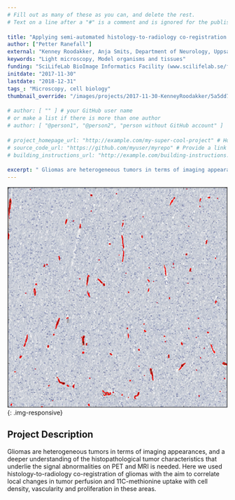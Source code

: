 ```yaml
---
# Fill out as many of these as you can, and delete the rest.
# Text on a line after a "#" is a comment and is ignored for the published page.

title: "Applying semi-automated histology-to-radiology co-registration in en bloc resected gliomas"
author: ["Petter Ranefall"]
external: "Kenney Roodakker, Anja Smits, Department of Neurology, Uppsala University"
keywords: "Light microscopy, Model organisms and tissues"
funding: "SciLifeLab BioImage Informatics Facility (www.scilifelab.se/facilities/bioimage-informatics)"
initdate: "2017-11-30"
lastdate: "2018-12-31"
tags_: "Microscopy, cell biology"
thumbnail_override: "/images/projects/2017-11-30-KenneyRoodakker/5a5dd7268d153.png"

# author: [ "" ] # your GitHub user name
# or make a list if there is more than one author
# author: [ "@person1", "@person2", "person without GitHub account" ]

# project_homepage_url: "http://example.com/my-super-cool-project" # Homepage for this project
# source_code_url: "https://github.com/myuser/myrepo" # Provide a link to your code
# building_instructions_url: "http://example.com/building-instructions.pdf" # how to build the model out of LEGO (*not* how to build the source code)

excerpt: " Gliomas are heterogeneous tumors in terms of imaging appearances, and a deeper understanding of the histopathological tumor characteristics that underlie the signal abnormalities on PET and MRI is ne..."
---
```


![Applying semi-automated histology-to-radiology co-registration in en bloc resected gliomas](/images/projects/2017-11-30-KenneyRoodakker/5a5dd7268d153.png){: .img-responsive}
## Project Description
 Gliomas are heterogeneous tumors in terms of imaging appearances, and a deeper understanding of the histopathological tumor characteristics that underlie the signal abnormalities on PET and MRI is needed. Here we used histology-to-radiology co-registration of gliomas with the aim to correlate local changes in tumor perfusion and 11C-methionine uptake with cell density, vascularity and proliferation in these areas. 
